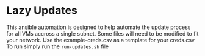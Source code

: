 # Lazy Updates
This ansible automation is designed to help automate the update process for all VMs accross a single subnet. Some files will need to be modified to fit your network. Use the example-creds.csv as a template for your creds.csv
To run simply run the `run-updates.sh` file